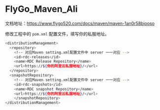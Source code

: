 # FlyGo_Maven_Ali
文档地址：https://www.flygo520.com/docs/maven/maven-1an0r58biooso

修改工程中的 `pom.xml` 配置文件，填写你的私服地址。

```bash
<distributionManagement>
  <repository>
    <!-- 对应Maven setting.xml配置文件中 server 一一对应 -->
    <id>rdc-releases</id>
    <name>RDC Release Repository</name>
    <url>https://${你的阿里云私服地址}/</url>
  </repository>
  <snapshotRepository>
    <!-- 对应Maven setting.xml配置文件中 server 一一对应 -->
    <id>rdc-snapshots</id>
    <name>RDC snapshot Repository</name>
    <url>https://${你的阿里云私服地址}/</url>
    </snapshotRepository>
</distributionManagement>
